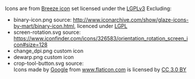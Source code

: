 Icons are from [Breeze icon](https://github.com/NitruxSA/plasma-next-icons/) set licensed under the [LGPLv3](http://opensource.org/licenses/lgpl-3.0.html)
Excluding:
 - binary-icon.png	source: http://www.iconarchive.com/show/glaze-icons-by-mart/binary-icon.html, licenced under [LGPL](https://en.wikipedia.org/wiki/GNU_Lesser_General_Public_License)
 - screen-rotation.svg	source: https://www.iconfinder.com/icons/326583/orientation_rotation_screen_icon#size=128
 - change_dpi.png	custom icon
 - dewarp.png	custom icon
 - crop-tool-button.svg	source: <div>Icons made by <a href="http://www.flaticon.com/authors/google" title="Google">Google</a> from <a href="http://www.flaticon.com" title="Flaticon">www.flaticon.com</a> is licensed by <a href="http://creativecommons.org/licenses/by/3.0/" title="Creative Commons BY 3.0" target="_blank">CC 3.0 BY</a></div>
